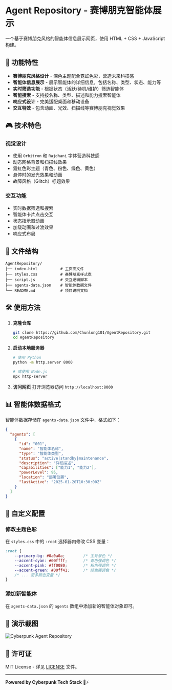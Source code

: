 # Agent Repository - 赛博朋克智能体展示

一个基于赛博朋克风格的智能体信息展示网页，使用 HTML + CSS + JavaScript 构建。

## 🚀 功能特性

- **赛博朋克风格设计** - 深色主题配合霓虹色彩，营造未来科技感
- **智能体信息展示** - 展示智能体的详细信息，包括名称、类型、状态、能力等
- **实时筛选功能** - 根据状态（活跃/待机/维护）筛选智能体
- **智能搜索** - 支持按名称、类型、描述和能力搜索智能体
- **响应式设计** - 完美适配桌面和移动设备
- **交互特效** - 包含动画、光效、扫描线等赛博朋克视觉效果

## 🎮 技术特色

### 视觉设计
- 使用 `Orbitron` 和 `Rajdhani` 字体营造科技感
- 动态网格背景和扫描线效果
- 霓虹色彩主题（青色、粉色、绿色、黄色）
- 悬停时的发光效果和动画
- 故障风格（Glitch）标题效果

### 交互功能
- 实时数据筛选和搜索
- 智能体卡片点击交互
- 状态指示器动画
- 加载动画和过渡效果
- 响应式布局

## 📁 文件结构

```
AgentRepository/
├── index.html          # 主页面文件
├── styles.css          # 赛博朋克样式表
├── script.js           # 交互逻辑脚本
├── agents-data.json    # 智能体数据文件
└── README.md           # 项目说明文档
```

## 🛠 使用方法

1. **克隆仓库**
   ```bash
   git clone https://github.com/Chunlong101/AgentRepository.git
   cd AgentRepository
   ```

2. **启动本地服务器**
   ```bash
   # 使用 Python
   python -m http.server 8000
   
   # 或使用 Node.js
   npx http-server
   ```

3. **访问网页**
   打开浏览器访问 `http://localhost:8000`

## 📊 智能体数据格式

智能体数据存储在 `agents-data.json` 文件中，格式如下：

```json
{
  "agents": [
    {
      "id": "001",
      "name": "智能体名称",
      "type": "智能体类型",
      "status": "active|standby|maintenance",
      "description": "详细描述",
      "capabilities": ["能力1", "能力2"],
      "powerLevel": 95,
      "location": "部署位置",
      "lastActive": "2025-01-20T10:30:00Z"
    }
  ]
}
```

## 🎨 自定义配置

### 修改主题色彩
在 `styles.css` 中的 `:root` 选择器内修改 CSS 变量：

```css
:root {
    --primary-bg: #0a0a0a;        /* 主背景色 */
    --accent-cyan: #00ffff;       /* 青色强调色 */
    --accent-pink: #ff0080;       /* 粉色强调色 */
    --accent-green: #00ff41;      /* 绿色强调色 */
    /* ... 更多颜色变量 */
}
```

### 添加新智能体
在 `agents-data.json` 的 `agents` 数组中添加新的智能体对象即可。

## 🌟 演示截图

![Cyberpunk Agent Repository](https://github.com/user-attachments/assets/0dfc601e-c0f7-46b8-bebb-49a59003530e)

## 📄 许可证

MIT License - 详见 [LICENSE](LICENSE) 文件。

---

**Powered by Cyberpunk Tech Stack** 🤖⚡